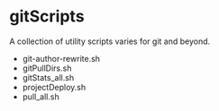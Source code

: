# gitScripts
A collection of utility scripts varies for git and beyond.

* git-author-rewrite.sh
* gitPullDirs.sh
* gitStats_all.sh
* projectDeploy.sh
* pull_all.sh